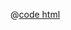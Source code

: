 <DemoWrap>
  <template #header>

### 同步路由变量

  </template>
  <template #tip>

有时候我们想要通过网页链接保存一些查询信息，我们提供了 `useCustomRouterQuery` 来供开发者快速创建与路由信息同步的响应式变量

可以像 `vue3` 创建 `ref` 那样创建一些同步路由的响应式变量

  </template>
  <template #demo>
    <UseCustomRouterQueryDemo />
  </template>

@[code html](./UseCustomRouterQueryDemo.vue)</DemoWrap>
